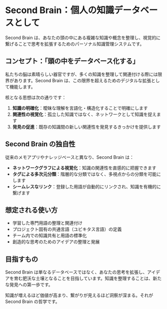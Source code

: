 # Second Brain：個人の知識データベースとして

Second Brain は、あなたの頭の中にある複雑な知識や概念を整理し、視覚的に繋げることで思考を拡張するためのパーソナル知識管理システムです。

## コンセプト：「頭の中をデータベース化する」

私たちの脳は素晴らしい器官ですが、多くの知識を整理して関連付ける際には限界があります。Second Brain は、この限界を超えるためのデジタルな拡張として機能します。

核となる思想は次の通りです：

1. **知識の明確化**：曖昧な理解を言語化・構造化することで明確にします
2. **関連性の視覚化**：孤立した知識ではなく、ネットワークとして知識を捉えます
3. **発見の促進**：既存の知識間の新しい関連性を発見するきっかけを提供します

## Second Brain の独自性

従来のメモアプリやナレッジベースと異なり、Second Brain は：

- **ネットワークグラフによる視覚化**：知識の関連性を直感的に把握できます
- **タグによる多次元分類**：階層的な分類ではなく、多視点からの分類を可能にします
- **シームレスなリンク**：登録した用語が自動的にリンクされ、知識を有機的に繋げます

## 想定される使い方

- 学習した専門用語の整理と関連付け
- プロジェクト固有の共通言語（ユビキタス言語）の定義
- チーム内での知識共有と用語の標準化
- 創造的な思考のためのアイデアの整理と発展

## 目指すもの

Second Brain は単なるデータベースではなく、あなたの思考を拡張し、アイデアを育む肥沃な土壌となることを目指しています。知識を整理することは、新たな発見への第一歩です。

知識が増えるほど価値が高まり、繋がりが見えるほど洞察が深まる。それが Second Brain の哲学です。

